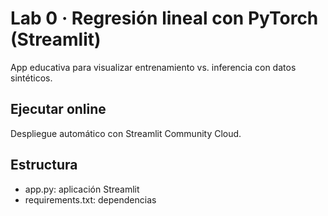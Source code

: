 # Lab 0 · Regresión lineal con PyTorch (Streamlit)
App educativa para visualizar entrenamiento vs. inferencia con datos sintéticos.

## Ejecutar online
Despliegue automático con Streamlit Community Cloud.

## Estructura
- app.py: aplicación Streamlit
- requirements.txt: dependencias
